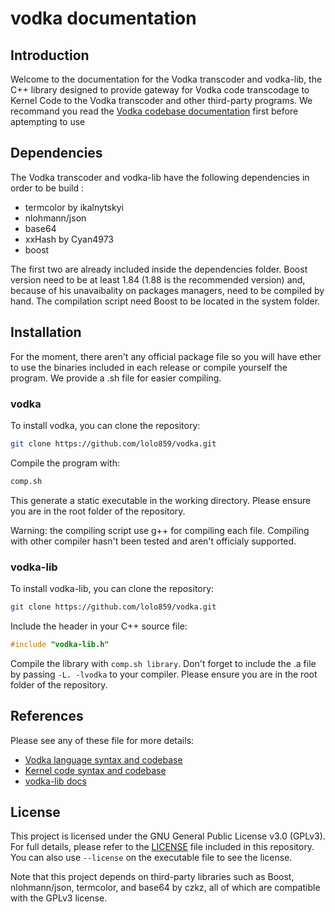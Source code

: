 # vodka documentation

## Introduction

Welcome to the documentation for the Vodka transcoder and vodka-lib, the C++ library designed to provide gateway for Vodka code transcodage to Kernel Code to the Vodka transcoder and other third-party programs. We recommand you read the [Vodka codebase documentation](https://github.com/lolo859/vodka/docs/vodka-codebase.md) first before aptempting to use 

## Dependencies

The Vodka transcoder and vodka-lib have the following dependencies in order to be build :
- termcolor by ikalnytskyi
- nlohmann/json
- base64
- xxHash by Cyan4973
- boost

The first two are already included inside the dependencies folder. Boost version need to be at least 1.84 (1.88 is the recommended version) and, because of his unavaibality on packages managers, need to be compiled by hand. The compilation script need Boost to be located in the system folder.

## Installation

For the moment, there aren't any official package file so you will have ether to use the binaries included in each release or compile yourself the program. We provide a .sh file for easier compiling.

### vodka

To install vodka, you can clone the repository:

```sh
git clone https://github.com/lolo859/vodka.git
```

Compile the program with:

```sh
comp.sh
```

This generate a static executable in the working directory. Please ensure you are in the root folder of the repository.

Warning: the compiling script use g++ for compiling each file. Compiling with other compiler hasn't been tested and aren't officialy supported.

### vodka-lib

To install vodka-lib, you can clone the repository:

```sh
git clone https://github.com/lolo859/vodka.git
```

Include the header in your C++ source file:

```cpp
#include "vodka-lib.h"
```

Compile the library with ```comp.sh library```. Don't forget to include the .a file by passing ```-L. -lvodka``` to your compiler. Please ensure you are in the root folder of the repository.

## References

Please see any of these file for more details:
- [Vodka language syntax and codebase](https://github.com/lolo859/vodka/docs/vodka-codebase.md)
- [Kernel code syntax and codebase](https://github.com/lolo859/vodka/docs/kernel-codebase.md)
- [vodka-lib docs](https://github.com/lolo859/vodka/docs/vodka-lib-usage.md)

## License

This project is licensed under the GNU General Public License v3.0 (GPLv3).  
For full details, please refer to the [LICENSE](./LICENSE) file included in this repository.  You can also use `--license` on the executable file to see the license.

Note that this project depends on third-party libraries such as Boost, nlohmann/json, termcolor, and base64 by czkz, all of which are compatible with the GPLv3 license.